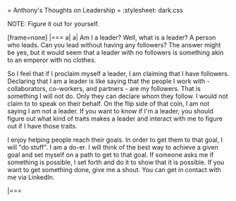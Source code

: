 = Anthony's Thoughts on Leadership =
:stylesheet: dark.css

NOTE: Figure it out for yourself.

[frame=none]
|===
a|
a|
Am I a leader? Well, what is a leader?  A person who leads.  Can you lead without having any followers?  The answer might be yes, but it would seem that a leader with no followers is something akin to an emperor with no clothes.  

So I feel that if I proclaim myself a leader, I am claiming that I have followers.  Declaring that I am a leader is like saying that the people I work with - collaborators, co-workers, and partners - are my followers.  That is something I will not do.  Only they can declare whom they follow.  I would not claim to to speak on their behalf. On the flip side of that coin, I am not saying I am not a leader.  If you want to know if I'm a leader, you should figure out what kind of traits makes a leader and interact with me to figure out if I have those traits.  

I enjoy helping people reach their goals.  In order to get them to that goal, I will "do stuff".  I am a do-er.  I will think of the best way to achieve a given goal and set myself on a path to get to that goal.  If someone asks me if something is possible, I set forth and do it to show that it is possible.  If you want to get something done, give me a shout.  You can get in contact with me via LinkedIn.

|===
